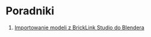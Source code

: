 # Poradniki
1. [Importowanie modeli z BrickLink Studio do Blendera](https://github.com/JacekWozniak12/tutorials/blob/pl/ldraw-into-blender.md)
